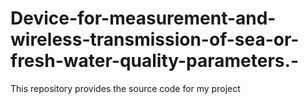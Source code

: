 # Device-for-measurement-and-wireless-transmission-of-sea-or-fresh-water-quality-parameters.-
This repository provides the source code for my project 
